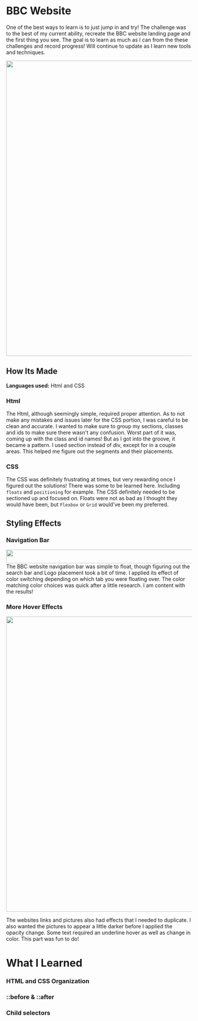 # BBC Website
One of the best ways to learn is to just jump in and try! The challenge was to the best of my current ability, recreate the BBC website landing page and the first thing you see. The goal is to learn as much as I can from the these challenges and record progress! Will continue to update as I learn new tools and techniques.

<p align="center">
<img src="https://github.com/DashlinS/BBCWebsite/blob/master/images/gifs/bbcDemo1.png" width="800">
</p>
<!-- https://bbcwebsite.netlify.app -->


## How Its Made 

**Languages used:** Html and CSS

### Html

The Html, although seemingly simple, required proper attention. As to not make any mistakes and issues later for the CSS portion, I was careful to be clean and accurate. I wanted to make sure to group my sections, classes and ids to make sure there wasn't any confusion. Worst part of it was, coming up with the class and id names! But as I got into the groove, it became a pattern. I used section instead of div, except for in a couple areas. This helped me figure out the segments and their placements.


### CSS

The CSS was definitely frustrating at times, but very rewarding once I figured out the solutions! 
There was some to be learned here. Including `floats` and `positioning` for example. The CSS definitely needed to be sectioned up and focused on. Floats were not as bad as I thought they would have been, but `Flexbox` or `Grid` would've been my preferred. 


## Styling Effects

### Navigation Bar
<img src="https://github.com/DashlinS/BBCWebsite/blob/master/images/gifs/navbar.gif" width="1000" height="37">
The BBC website navigation bar was simple to float, though figuring out the search bar and Logo placement took a bit of time. I applied its effect of color switching depending on which tab you were floating over. The color matching color choices was quick after a little research. I am content with the results!

### More Hover Effects
<p align="center">
<img src="https://github.com/DashlinS/BBCWebsite/blob/master/images/gifs/mainsection.gif" width="800">
</p>
The websites links and pictures also had effects that I needed to duplicate. I also wanted the pictures to appear a little darker before I applied the opacity change. Some text required an underline hover as well as change in color. This part was fun to do! 

# What I Learned

### HTML and CSS Organization

### ::before & ::after

### Child selectors

